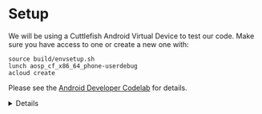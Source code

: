 # Setup

We will be using a Cuttlefish Android Virtual Device to test our code. Make sure you
have access to one or create a new one with:

```shell
source build/envsetup.sh
lunch aosp_cf_x86_64_phone-userdebug
acloud create
```

Please see the [Android Developer
Codelab](https://source.android.com/docs/setup/start) for details.

<details>

Key points:

- Cuttlefish is a reference Android device designed to work on generic Linux desktops.  MacOS support is also planned.

- The Cuttlefish system image maintains high fidelity to real devices, and is the ideal emulator to run many Rust use cases.

</details>
